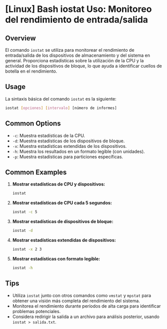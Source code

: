 # [Linux] Bash iostat Uso: Monitoreo del rendimiento de entrada/salida

## Overview
El comando `iostat` se utiliza para monitorear el rendimiento de entrada/salida de los dispositivos de almacenamiento y del sistema en general. Proporciona estadísticas sobre la utilización de la CPU y la actividad de los dispositivos de bloque, lo que ayuda a identificar cuellos de botella en el rendimiento.

## Usage
La sintaxis básica del comando `iostat` es la siguiente:

```bash
iostat [opciones] [intervalo] [número de informes]
```

## Common Options
- `-c`: Muestra estadísticas de la CPU.
- `-d`: Muestra estadísticas de los dispositivos de bloque.
- `-x`: Muestra estadísticas extendidas de los dispositivos.
- `-h`: Muestra los resultados en un formato legible (con unidades).
- `-p`: Muestra estadísticas para particiones específicas.

## Common Examples

1. **Mostrar estadísticas de CPU y dispositivos:**
   ```bash
   iostat
   ```

2. **Mostrar estadísticas de CPU cada 5 segundos:**
   ```bash
   iostat -c 5
   ```

3. **Mostrar estadísticas de dispositivos de bloque:**
   ```bash
   iostat -d
   ```

4. **Mostrar estadísticas extendidas de dispositivos:**
   ```bash
   iostat -x 2 3
   ```

5. **Mostrar estadísticas con formato legible:**
   ```bash
   iostat -h
   ```

## Tips
- Utiliza `iostat` junto con otros comandos como `vmstat` y `mpstat` para obtener una visión más completa del rendimiento del sistema.
- Monitorea el rendimiento durante períodos de alta carga para identificar problemas potenciales.
- Considera redirigir la salida a un archivo para análisis posterior, usando `iostat > salida.txt`.